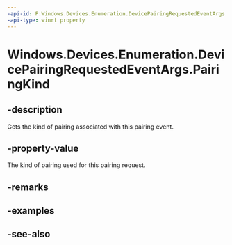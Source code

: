 ```yaml
---
-api-id: P:Windows.Devices.Enumeration.DevicePairingRequestedEventArgs.PairingKind
-api-type: winrt property
---
```


<!-- Property syntax
public Windows.Devices.Enumeration.DevicePairingKinds PairingKind { get; }
-->

# Windows.Devices.Enumeration.DevicePairingRequestedEventArgs.PairingKind

## -description
Gets the kind of pairing associated with this pairing event.

## -property-value
The kind of pairing used for this pairing request.

## -remarks

## -examples

## -see-also
